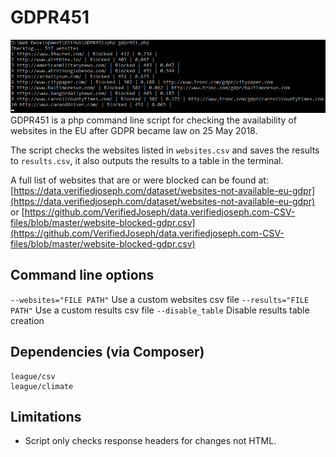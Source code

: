 # GDPR451
![Screenshot](checking.png)
GDPR451 is a php command line script for checking the availability of websites in the EU after GDPR became law on 25 May 2018.

The script checks the websites listed in `websites.csv` and saves the results to `results.csv`, it also outputs the results to a table in the terminal.

A full list of websites that are or were blocked can be found at: [https://data.verifiedjoseph.com/dataset/websites-not-available-eu-gdpr](https://data.verifiedjoseph.com/dataset/websites-not-available-eu-gdpr) or [https://github.com/VerifiedJoseph/data.verifiedjoseph.com-CSV-files/blob/master/website-blocked-gdpr.csv](https://github.com/VerifiedJoseph/data.verifiedjoseph.com-CSV-files/blob/master/website-blocked-gdpr.csv)

## Command line options
`--websites="FILE PATH"` Use a custom websites csv file
`--results="FILE PATH"` Use a custom results csv file
`--disable_table` Disable results table creation

## Dependencies (via Composer)
```
league/csv
league/climate
```
## Limitations
- Script only checks response headers for changes not HTML.
